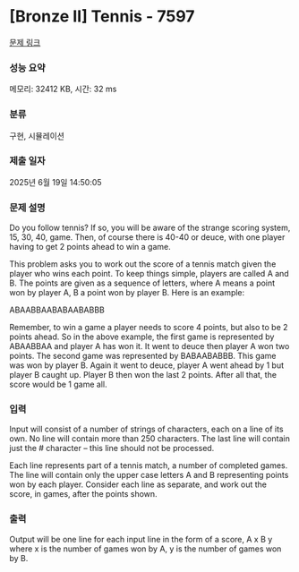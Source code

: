 # [Bronze II] Tennis - 7597 

[문제 링크](https://www.acmicpc.net/problem/7597) 

### 성능 요약

메모리: 32412 KB, 시간: 32 ms

### 분류

구현, 시뮬레이션

### 제출 일자

2025년 6월 19일 14:50:05

### 문제 설명

<p>Do you follow tennis? If so, you will be aware of the strange scoring system, 15, 30, 40, game. Then, of course there is 40-40 or deuce, with one player having to get 2 points ahead to win a game.</p>

<p>This problem asks you to work out the score of a tennis match given the player who wins each point. To keep things simple, players are called A and B. The points are given as a sequence of letters, where A means a point won by player A, B a point won by player B. Here is an example:</p>

<p>ABAABBAABABAABABBB</p>

<p>Remember, to win a game a player needs to score 4 points, but also to be 2 points ahead. So in the above example, the first game is represented by ABAABBAA and player A has won it. It went to deuce then player A won two points. The second game was represented by BABAABABBB. This game was won by player B. Again it went to deuce, player A went ahead by 1 but player B caught up. Player B then won the last 2 points. After all that, the score would be 1 game all. </p>

### 입력 

 <p>Input will consist of a number of strings of characters, each on a line of its own. No line will contain more than 250 characters. The last line will contain just the # character – this line should not be processed.</p>

<p>Each line represents part of a tennis match, a number of completed games. The line will contain only the upper case letters A and B representing points won by each player. Consider each line as separate, and work out the score, in games, after the points shown. </p>

### 출력 

 <p>Output will be one line for each input line in the form of a score, A x B y where x is the number of games won by A, y is the number of games won by B. </p>

